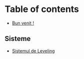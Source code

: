 # Table of contents

* [Bun venit !](README.md)

## Sisteme

* [Sistemul de Leveling](sisteme/sistemul-de-verify.md)


